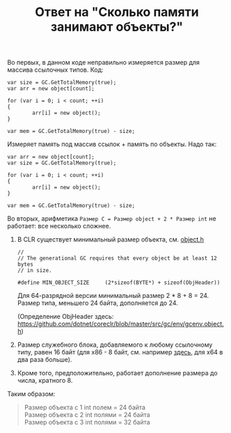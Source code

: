 ﻿---
title: "Ответ на \"Сколько памяти занимают объекты?\""
se.owner.user_id: 240512
se.owner.display_name: "MSDN.WhiteKnight"
se.owner.link: "https://ru.stackoverflow.com/users/240512/msdn-whiteknight"
se.answer_id: 779212
se.question_id: 779090
se.post_type: answer
se.is_accepted: True
---
<p>Во первых, в данном коде неправильно измеряется размер для массива ссылочных типов. Код:</p>

<pre><code>var size = GC.GetTotalMemory(true);
var arr = new object[count];

for (var i = 0; i &lt; count; ++i)
{
        arr[i] = new object();
}

var mem = GC.GetTotalMemory(true) - size;
</code></pre>

<p>Измеряет память под массив ссылок + память по объекты. Надо так:</p>

<pre><code>var arr = new object[count];
var size = GC.GetTotalMemory(true);

for (var i = 0; i &lt; count; ++i)
{
        arr[i] = new object();
}

var mem = GC.GetTotalMemory(true) - size;
</code></pre>

<p>Во вторых, арифметика <code>Размер C = Размер object + 2 * Размер int</code> не работает: все несколько сложнее. </p>

<ol>
<li><p>В CLR существует минимальный размер объекта, см. <a href="https://github.com/dotnet/coreclr/blob/master/src/vm/object.h" rel="nofollow noreferrer">object.h</a></p>

<pre><code>//
// The generational GC requires that every object be at least 12 bytes
// in size.   

#define MIN_OBJECT_SIZE     (2*sizeof(BYTE*) + sizeof(ObjHeader))
</code></pre>

<p>Для 64-разрядной версии минимальный размер 2 * 8 + 8 = 24. Размер типа, меньшего 24 байта, дополняется до 24. </p>

<p>(Определение ObjHeader здесь: <a href="https://github.com/dotnet/coreclr/blob/master/src/gc/env/gcenv.object.h" rel="nofollow noreferrer">https://github.com/dotnet/coreclr/blob/master/src/gc/env/gcenv.object.h</a>)</p></li>
<li><p>Размер служебного блока, добавляемого к любому ссылочному типу, равен 16 байт (для x86 - 8 байт, см. например <a href="https://www.codeproject.com/Articles/20481/NET-Type-Internals-From-a-Microsoft-CLR-Perspecti#4" rel="nofollow noreferrer">здесь</a>, для x64 в два раза больше).  </p></li>
<li><p>Кроме того, предположительно, работает дополнение размера до числа, кратного 8. </p></li>
</ol>

<p>Таким образом:</p>

<blockquote>
  <p>Размер объекта с 1 int полем = 24 байта<br>
  Размер объекта с 2 int полями = 24 байта<br>
  Размер объекта с 3 int полями = 32 байта  </p>
</blockquote>

